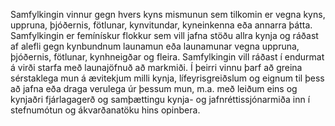 Samfylkingin vinnur gegn hvers kyns mismunun sem tilkomin er vegna kyns, uppruna, þjóðernis, fötlunar, kynvitundar, kyneinkenna eða annarra þátta. Samfylkingin er femínískur flokkur sem vill jafna stöðu allra kynja og ráðast af alefli gegn kynbundnum launamun eða launamunar vegna uppruna, þjóðernis, fötlunar, kynhneigðar og fleira. Samfylkingin vill ráðast í endurmat á virði starfa með launajöfnuð að markmiði. Í þeirri vinnu þarf að greina sérstaklega mun á ævitekjum milli kynja, lífeyrisgreiðslum og eignum til þess að jafna eða draga verulega úr þessum mun, m.a. með leiðum eins og kynjaðri fjárlagagerð og samþættingu kynja- og jafnréttissjónarmiða inn í stefnumótun og ákvarðanatöku hins opinbera.